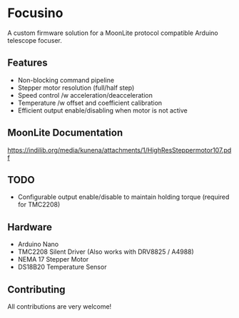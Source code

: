 # Focusino
A custom firmware solution for a MoonLite protocol compatible Arduino telescope focuser.

## Features
* Non-blocking command pipeline
* Stepper motor resolution (full/half step)
* Speed control /w acceleration/deacceleration
* Temperature /w offset and coefficient calibration
* Efficient output enable/disabling when motor is not active

## MoonLite Documentation
https://indilib.org/media/kunena/attachments/1/HighResSteppermotor107.pdf

## TODO
* Configurable output enable/disable to maintain holding torque (required for TMC2208)

## Hardware
* Arduino Nano
* TMC2208 Silent Driver (Also works with DRV8825 / A4988)
* NEMA 17 Stepper Motor
* DS18B20 Temperature Sensor

## Contributing
All contributions are very welcome!
